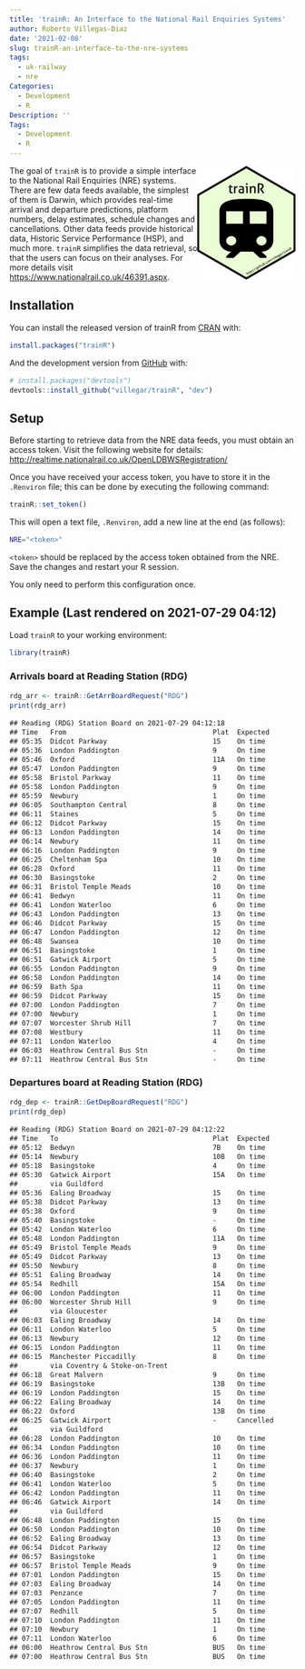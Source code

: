```yaml
---
title: 'trainR: An Interface to the National Rail Enquiries Systems'
author: Roberto Villegas-Diaz
date: '2021-02-08'
slug: trainR-an-interface-to-the-nre-systems
tags:
  - uk-railway
  - nre
Categories:
  - Development
  - R
Description: ''
Tags:
  - Development
  - R
---
```


<img src="https://raw.githubusercontent.com/villegar/trainR/main/inst/images/logo.png" alt="logo" align="right" height=200px/>

The goal of `trainR` is to provide a simple interface to the 
National Rail Enquiries (NRE) systems. There are few data feeds 
available, the simplest of them is Darwin, which provides real-time 
arrival and departure predictions, platform numbers, delay estimates, 
schedule changes and cancellations. Other data feeds provide historical 
data, Historic Service Performance (HSP), and much more. `trainR` 
simplifies the data retrieval, so that the users can focus on their 
analyses. For more details visit 
https://www.nationalrail.co.uk/46391.aspx.

## Installation

You can install the released version of trainR from [CRAN](https://CRAN.R-project.org) with:

``` r
install.packages("trainR")
```

And the development version from [GitHub](https://github.com/) with:

``` r
# install.packages("devtools")
devtools::install_github("villegar/trainR", "dev")
```

## Setup
Before starting to retrieve data from the NRE data feeds, you must obtain an access token. 
Visit the following website for details: http://realtime.nationalrail.co.uk/OpenLDBWSRegistration/

Once you have received your access token, you have to store it in the `.Renviron` file; this can be 
done by executing the following command:


```r
trainR::set_token()
```

This will open a text file, `.Renviron`, add a new line at the end (as follows):

```bash
NRE="<token>"
```

`<token>` should be replaced by the access token obtained from the NRE. Save the changes and restart 
your R session.

You only need to perform this configuration once.

## Example (Last rendered on 2021-07-29 04:12)

Load `trainR` to your working environment:

```r
library(trainR)
```

### Arrivals board at Reading Station (RDG)


```r
rdg_arr <- trainR::GetArrBoardRequest("RDG")
print(rdg_arr)
```

```
## Reading (RDG) Station Board on 2021-07-29 04:12:18
## Time   From                                    Plat  Expected
## 05:35  Didcot Parkway                          15    On time
## 05:36  London Paddington                       9     On time
## 05:46  Oxford                                  11A   On time
## 05:47  London Paddington                       9     On time
## 05:58  Bristol Parkway                         11    On time
## 05:58  London Paddington                       9     On time
## 05:59  Newbury                                 1     On time
## 06:05  Southampton Central                     8     On time
## 06:11  Staines                                 5     On time
## 06:12  Didcot Parkway                          15    On time
## 06:13  London Paddington                       14    On time
## 06:14  Newbury                                 11    On time
## 06:16  London Paddington                       9     On time
## 06:25  Cheltenham Spa                          10    On time
## 06:28  Oxford                                  11    On time
## 06:30  Basingstoke                             2     On time
## 06:31  Bristol Temple Meads                    10    On time
## 06:41  Bedwyn                                  11    On time
## 06:41  London Waterloo                         6     On time
## 06:43  London Paddington                       13    On time
## 06:46  Didcot Parkway                          15    On time
## 06:47  London Paddington                       12    On time
## 06:48  Swansea                                 10    On time
## 06:51  Basingstoke                             1     On time
## 06:51  Gatwick Airport                         5     On time
## 06:55  London Paddington                       9     On time
## 06:58  London Paddington                       14    On time
## 06:59  Bath Spa                                11    On time
## 06:59  Didcot Parkway                          15    On time
## 07:00  London Paddington                       7     On time
## 07:00  Newbury                                 1     On time
## 07:07  Worcester Shrub Hill                    7     On time
## 07:08  Westbury                                11    On time
## 07:11  London Waterloo                         4     On time
## 06:03  Heathrow Central Bus Stn                -     On time
## 07:11  Heathrow Central Bus Stn                -     On time
```

### Departures board at Reading Station (RDG)


```r
rdg_dep <- trainR::GetDepBoardRequest("RDG")
print(rdg_dep)
```

```
## Reading (RDG) Station Board on 2021-07-29 04:12:22
## Time   To                                      Plat  Expected
## 05:12  Bedwyn                                  7B    On time
## 05:14  Newbury                                 10B   On time
## 05:18  Basingstoke                             4     On time
## 05:30  Gatwick Airport                         15A   On time
##        via Guildford                           
## 05:36  Ealing Broadway                         15    On time
## 05:38  Didcot Parkway                          13    On time
## 05:38  Oxford                                  9     On time
## 05:40  Basingstoke                             -     On time
## 05:42  London Waterloo                         6     On time
## 05:48  London Paddington                       11A   On time
## 05:49  Bristol Temple Meads                    9     On time
## 05:49  Didcot Parkway                          13    On time
## 05:50  Newbury                                 8     On time
## 05:51  Ealing Broadway                         14    On time
## 05:54  Redhill                                 15A   On time
## 06:00  London Paddington                       11    On time
## 06:00  Worcester Shrub Hill                    9     On time
##        via Gloucester                          
## 06:03  Ealing Broadway                         14    On time
## 06:11  London Waterloo                         5     On time
## 06:13  Newbury                                 12    On time
## 06:15  London Paddington                       11    On time
## 06:15  Manchester Piccadilly                   8     On time
##        via Coventry & Stoke-on-Trent           
## 06:18  Great Malvern                           9     On time
## 06:19  Basingstoke                             13B   On time
## 06:19  London Paddington                       15    On time
## 06:22  Ealing Broadway                         14    On time
## 06:22  Oxford                                  13B   On time
## 06:25  Gatwick Airport                         -     Cancelled
##        via Guildford                           
## 06:28  London Paddington                       10    On time
## 06:34  London Paddington                       10    On time
## 06:36  London Paddington                       11    On time
## 06:37  Newbury                                 1     On time
## 06:40  Basingstoke                             2     On time
## 06:41  London Waterloo                         5     On time
## 06:42  London Paddington                       11    On time
## 06:46  Gatwick Airport                         14    On time
##        via Guildford                           
## 06:48  London Paddington                       15    On time
## 06:50  London Paddington                       10    On time
## 06:52  Ealing Broadway                         13    On time
## 06:54  Didcot Parkway                          12    On time
## 06:57  Basingstoke                             1     On time
## 06:57  Bristol Temple Meads                    9     On time
## 07:01  London Paddington                       15    On time
## 07:03  Ealing Broadway                         14    On time
## 07:03  Penzance                                7     On time
## 07:05  London Paddington                       11    On time
## 07:07  Redhill                                 5     On time
## 07:10  London Paddington                       11    On time
## 07:10  Newbury                                 1     On time
## 07:11  London Waterloo                         6     On time
## 06:00  Heathrow Central Bus Stn                BUS   On time
## 07:00  Heathrow Central Bus Stn                BUS   On time
```
